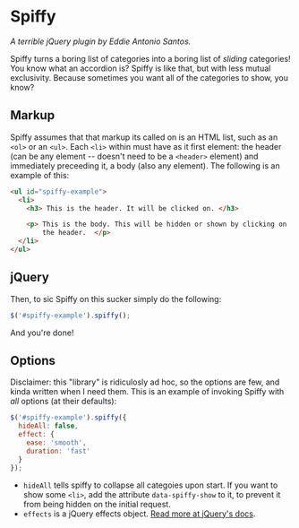 # Spiffy
_A terrible jQuery plugin by Eddie Antonio Santos._

Spiffy turns a boring list of categories into a boring list of
_sliding_ categories! You know what an accordion is? Spiffy is like
that, but with less mutual exclusivity. Because sometimes you want all
of the categories to show, you know?

## Markup

Spiffy assumes that that markup its called on is an HTML list, such as
an `<ol>` or an `<ul>`. Each `<li>` within must have as it first
element: the header (can be any element -- doesn't need to be
a `<header>` element) and immediately preceeding it, a body (also any
element). The following is an example of this:

```html
<ul id="spiffy-example">
  <li>
    <h3> This is the header. It will be clicked on. </h3>

    <p> This is the body. This will be hidden or shown by clicking on
        the header.  </p>
  </li>
</ul>
```

## jQuery

Then, to sic Spiffy on this sucker simply do the following:

```js
$('#spiffy-example').spiffy();
```

And you're done!


## Options

Disclaimer: this "library" is ridiculosly ad hoc, so the options are few, and
kinda written when I need them. This is an example of invoking Spiffy
with _all_ options (at their defaults):

```js
$('#spiffy-example').spiffy({
  hideAll: false,
  effect: {
    ease: 'smooth',
    duration: 'fast'
  }
});
```

 * `hideAll` tells spiffy to collapse all categoies upon start.
   If you want to show some `<li>`, add the attribute
   `data-spiffy-show` to it, to prevent it from being hidden on the
   initial request.
 * `effects` is a jQuery effects object. [Read more at jQuery's
   docs][jQuery effects].

[jQuery effects]: http://api.jquery.com/slideDown/#slideDown-options

